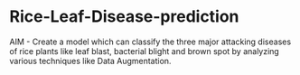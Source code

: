 # Rice-Leaf-Disease-prediction
AIM - Create a model which can classify the three major attacking diseases of rice plants like leaf blast, bacterial blight and brown spot by analyzing various techniques like Data Augmentation.

